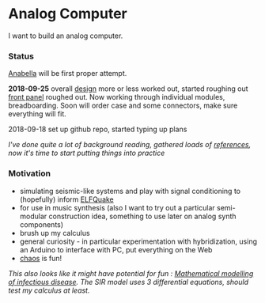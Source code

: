 # Analog Computer

I want to build an analog computer.

### Status

[Anabella](anabella/design.md) will be first proper attempt.

**2018-09-25** overall [design](anabella/design.pdf) more or less worked out, started roughing out [front panel](anabella/front-panel.pdf) roughed out. Now working through individual modules, breadboarding. Soon will order case and some connectors, make sure everything will fit.

2018-09-18 set up github repo, started typing up plans

*I've done quite a lot of background reading, gathered loads of [references](anabella/reference), now it's time to start putting things into practice*

### Motivation

* simulating seismic-like systems and play with signal conditioning to (hopefully) inform [ELFQuake](https://elfquake.wordpress.com/)
* for use in music synthesis (also I want to try out a particular semi-modular construction idea, something to use later on analog synth components)
* brush up my calculus
* general curiosity - in particular experimentation with hybridization, using an Arduino to interface with PC, put everything on the Web
* [chaos](http://www.analogmuseum.org/english/examples/lorenz_attractor/) is fun!

*This also looks like it might have potential for fun : [Mathematical modelling of infectious disease](https://en.wikipedia.org/wiki/Mathematical_modelling_of_infectious_disease). The SIR model uses 3 differential equations, should test my calculus at least.*
